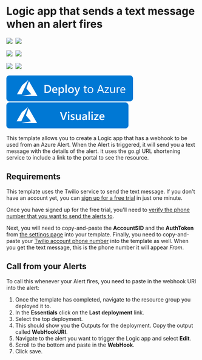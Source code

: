 # Logic app that sends a text message when an alert fires

<IMG SRC="https://azurequickstartsservice.blob.core.windows.net/badges/201-alert-to-text-message-with-logic-app/PublicLastTestDate.svg" />&nbsp;
<IMG SRC="https://azurequickstartsservice.blob.core.windows.net/badges/201-alert-to-text-message-with-logic-app/PublicDeployment.svg" />&nbsp;

<IMG SRC="https://azurequickstartsservice.blob.core.windows.net/badges/201-alert-to-text-message-with-logic-app/FairfaxLastTestDate.svg" />&nbsp;
<IMG SRC="https://azurequickstartsservice.blob.core.windows.net/badges/201-alert-to-text-message-with-logic-app/FairfaxDeployment.svg" />&nbsp;

<IMG SRC="https://azurequickstartsservice.blob.core.windows.net/badges/201-alert-to-text-message-with-logic-app/BestPracticeResult.svg" />&nbsp;
<IMG SRC="https://azurequickstartsservice.blob.core.windows.net/badges/201-alert-to-text-message-with-logic-app/CredScanResult.svg" />&nbsp;

<a href="https://portal.azure.com/#create/Microsoft.Template/uri/https%3A%2F%2Fraw.githubusercontent.com%2FAzure%2Fazure-quickstart-templates%2Fmaster%2F201-alert-to-text-message-with-logic-app%2Fazuredeploy.json" target="_blank">
    <img src="https://raw.githubusercontent.com/Azure/azure-quickstart-templates/master/1-CONTRIBUTION-GUIDE/images/deploytoazure.svg?sanitize=true"/>
</a>
<a href="http://armviz.io/#/?load=https%3A%2F%2Fraw.githubusercontent.com%2FAzure%2Fazure-quickstart-templates%2Fmaster%2F201-alert-to-text-message-with-logic-app%2Fazuredeploy.json" target="_blank">
    <img src="https://raw.githubusercontent.com/Azure/azure-quickstart-templates/master/1-CONTRIBUTION-GUIDE/images/visualizebutton.svg?sanitize=true"/>
</a>

This template allows you to create a Logic app that has a webhook to be used from an Azure Alert. When the Alert is triggered, it will send you a text message with the details of the alert. It uses the go.gl URL shortening service to include a link to the portal to see the resource. 

## Requirements

This template uses the Twilio service to send the text message. If you don't have an account yet, you can [sign up for a free trial](https://www.twilio.com/try-twilio) in just one minute. 

Once you have signed up for the free trial, you'll need to [verify the phone number that you want to send the alerts to](https://www.twilio.com/user/account/phone-numbers/verified).

Next, you will need to copy-and-paste the  **AccountSID** and the **AuthToken** from [the settings page](https://www.twilio.com/user/account/settings) into your template.   Finally, you need to copy-and-paste your [Twilio account phone number](https://www.twilio.com/user/account/phone-numbers/incoming) into the template as well. When you get the text message, this is the phone number it will appear *From*.

## Call from your Alerts

To call this whenever your Alert fires, you need to paste in the webhook URI into the alert:

1. Once the template has completed, navigate to the resource group you deployed it to.
2. In the **Essentials** click on the **Last deployment** link. 
3. Select the top deployment.
4. This should show you the Outputs for the deployment. Copy the output called **WebHookURI**. 
5. Navigate to the alert you want to trigger the Logic app and select **Edit**.
6. Scroll to the bottom and paste in the **WebHook**. 
7. Click save.

